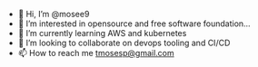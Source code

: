 - 👋 Hi, I’m @mosee9
- 👀 I’m interested in opensource and free software foundation...
- 🌱 I’m currently learning AWS and kubernetes
- 💞️ I’m looking to collaborate on devops tooling and CI/CD
- 📫 How to reach me tmosesp@gmail.com

<!---
mosee9/mosee9 is a ✨ special ✨ repository because its `README.md` (this file) appears on your GitHub profile.
You can click the Preview link to take a look at your changes.
--->
